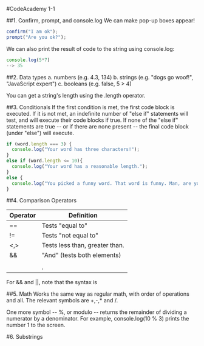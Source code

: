 #CodeAcademy 1-1

##1. Confirm, prompt, and console.log
We can make pop-up boxes appear!
```JavaScript
confirm("I am ok");
prompt("Are you ok?");
```
We can also print the result of code to the string using console.log:
```JavaScript
console.log(5*7)
--> 35
```

##2. Data types
a. numbers (e.g. 4.3, 134)
b. strings (e.g. "dogs go woof!", "JavaScript expert")
c. booleans (e.g. false, 5 > 4)

You can get a string's length using the .length operator.

##3. Conditionals
If the first condition is met, the first code block is executed. If it is not met, an indefinite number of "else if" statements will test, and will execute their code blocks if true. If none of the "else if" statements are true -- or if there are none present -- the final code block (under "else") will execute.
```JavaScript
if (word.length === 3) {
  console.log("Your word has three characters!");
}
else if (word.length <= 10){
  console.log("Your word has a reasonable length.");
}
else {
  console.log("You picked a funny word. That word is funny. Man, are you a funny person.");
}
```
##4. Comparison Operators

| Operator | Definition                       |
-----------|----------------------------------|
    ==     | Tests "equal to"                 |
    !=     | Tests "not equal to"             |
    <,>    | Tests less than, greater than.   |
    &&     | "And" (tests both elements)      |
    ||     | "Or" (tests either element)      |
           |.                                 |

For && and ||, note that the syntax is

##5. Math
Works the same way as regular math, with order of operations and all. The relevant symbols are +,-,* and /.

One more symbol -- %, or modulo -- returns the remainder of dividing a numerator by a denominator. For example, console.log(10 % 3) prints the number 1 to the screen.

#6. Substrings
